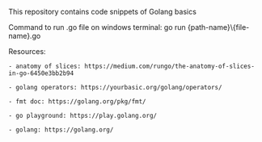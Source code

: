 This repository contains code snippets of Golang basics

Command to run .go file on windows terminal: go run {path-name}\\{file-name}.go

Resources:

    - anatomy of slices: https://medium.com/rungo/the-anatomy-of-slices-in-go-6450e3bb2b94

    - golang operators: https://yourbasic.org/golang/operators/

    - fmt doc: https://golang.org/pkg/fmt/

    - go playground: https://play.golang.org/
    
    - golang: https://golang.org/
